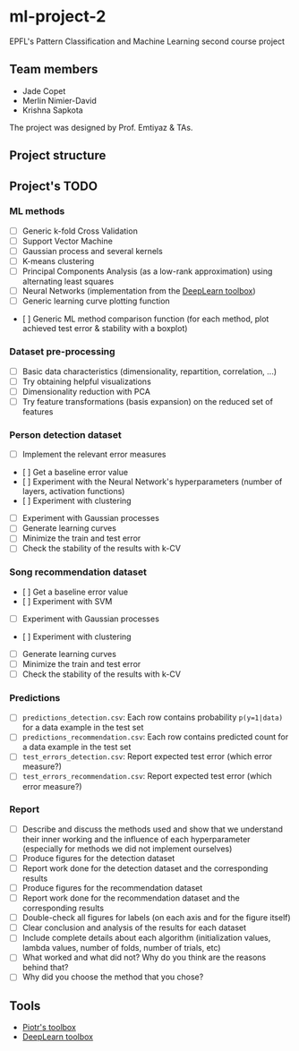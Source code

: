 ml-project-2
============

EPFL's Pattern Classification and Machine Learning second course project

Team members
------------

- Jade Copet
- Merlin Nimier-David
- Krishna Sapkota

The project was designed by Prof. Emtiyaz & TAs.

Project structure
-----------------


Project's TODO
--------------

### ML methods

- [ ] Generic k-fold Cross Validation
- [ ] Support Vector Machine
- [ ] Gaussian process and several kernels
- [ ] K-means clustering
- [ ] Principal Components Analysis (as a low-rank approximation) using alternating least squares
- [ ] Neural Networks (implementation from the [DeepLearn toolbox](https://github.com/rasmusbergpalm/DeepLearnToolbox/archive/))
- [ ] Generic learning curve plotting function
- [ ] Generic ML method comparison function (for each method, plot achieved test error & stability with a boxplot)

### Dataset pre-processing

- [ ] Basic data characteristics (dimensionality, repartition, correlation, ...)
- [ ] Try obtaining helpful visualizations
- [ ] Dimensionality reduction with PCA
- [ ] Try feature transformations (basis expansion) on the reduced set of features
 
### Person detection dataset

- [ ] Implement the relevant error measures
- [ ] Get a baseline error value
- [ ] Experiment with the Neural Network's hyperparameters (number of layers, activation functions)
- [ ] Experiment with clustering
- [ ] Experiment with Gaussian processes
- [ ] Generate learning curves
- [ ] Minimize the train and test error
- [ ] Check the stability of the results with k-CV

### Song recommendation dataset

- [ ] Get a baseline error value
- [ ] Experiment with SVM
- [ ] Experiment with Gaussian processes
- [ ] Experiment with clustering
- [ ] Generate learning curves
- [ ] Minimize the train and test error
- [ ] Check the stability of the results with k-CV

### Predictions

- [ ] `predictions_detection.csv`: Each row contains probability `p(y=1|data)` for a data example in the test set
- [ ] `predictions_recommendation.csv`: Each row contains predicted count for a data example in the test set
- [ ] `test_errors_detection.csv`: Report expected test error (which error measure?)
- [ ] `test_errors_recommendation.csv`: Report expected test error (which error measure?)

### Report

- [ ] Describe and discuss the methods used and show that we understand their inner working and the influence of each hyperparameter (especially for methods we did not implement ourselves)
- [ ] Produce figures for the detection dataset
- [ ] Report work done for the detection dataset and the corresponding results
- [ ] Produce figures for the recommendation dataset
- [ ] Report work done for the recommendation dataset and the corresponding results
- [ ] Double-check all figures for labels (on each axis and for the figure itself)
- [ ] Clear conclusion and analysis of the results for each dataset
- [ ] Include complete details about each algorithm (initialization values, lambda values, number of folds, number of trials, etc)
- [ ] What worked and what did not? Why do you think are the reasons behind that?
- [ ] Why did you choose the method that you chose?

Tools
-----

- [Piotr's toolbox](http://vision.ucsd.edu/~pdollar/toolbox/doc/)
- [DeepLearn toolbox](https://github.com/rasmusbergpalm/DeepLearnToolbox/archive/)